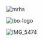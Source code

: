![mrhs](https://user-images.githubusercontent.com/19508013/192880799-dd5e41f3-5c02-4701-ba0e-8acd2fc14a3a.jpeg)

![ibo-logo](https://user-images.githubusercontent.com/19508013/170845675-b78f6886-9f58-4396-85db-20946c6ad70c.jpg)

![IMG_5474](https://user-images.githubusercontent.com/19508013/169332547-d6c22058-2570-4e9d-a28a-31c17a6e102c.jpeg)
